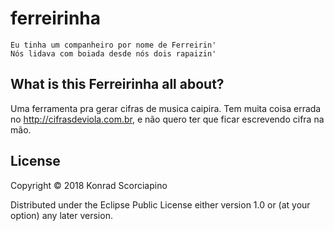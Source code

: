 # ferreirinha

```
Eu tinha um companheiro por nome de Ferreirin'
Nós lidava com boiada desde nós dois rapaizin'
```

## What is this Ferreirinha all about?

Uma ferramenta pra gerar cifras de musica caipira. Tem muita coisa errada no
http://cifrasdeviola.com.br, e não quero ter que ficar escrevendo cifra na mão.

## License

Copyright © 2018 Konrad Scorciapino

Distributed under the Eclipse Public License either version 1.0 or (at
your option) any later version.
